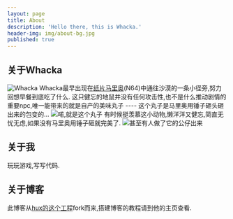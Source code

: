 ```yaml
---
layout: page
title: About
description: 'Hello there, this is Whacka.'
header-img: img/about-bg.jpg
published: true
---
```


## 关于Whacka
![Whacka]({{site.baseurl}}/img/common/avatar-whacka.png)
Whacka最早出现在[纸片马里奥](https://www.mariowiki.com/Paper_Mario)(N64)中通往沙漠的一条小径旁,努力回想早餐到底吃了什么.
这只健忘的地鼠并没有任何攻击性,也不是什么推动剧情的重要npc,唯一能带来的就是自产的美味丸子 ---- 这个丸子是马里奥用锤子砸头砸出来的包变的...
![喏,就是这个丸子]({{site.baseurl}}/img/in-post/about/WackasBump_SPM.png)
有时候挺羡慕这小动物,懒洋洋又健忘,简直无忧无虑,如果没有马里奥用锤子砸就完美了.
![甚至有人做了它的公仔出来]({{site.baseurl}}/img/in-post/about/whacka-toy.jpg)

## 关于我
玩玩游戏,写写代码.

## 关于博客
此博客从[hux的这个工程](https://github.com/Huxpro/huxblog-boilerplate)fork而来,搭建博客的教程请到他的主页查看.


